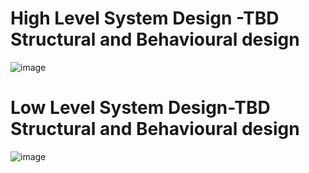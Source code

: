 # High Level System Design -TBD Structural and Behavioural design
![image](https://user-images.githubusercontent.com/78525873/142980927-ae9188db-3483-4e68-8379-5778f2c45c2f.png)

# Low Level System Design-TBD Structural and Behavioural design
![image](https://user-images.githubusercontent.com/78525873/142980612-ec0b089d-5a91-4ece-8f6b-b08fb80ead25.png)
